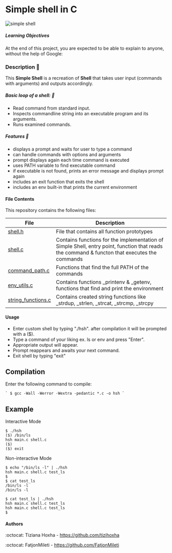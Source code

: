 # Simple shell in **C** 



![simple shell](https://user-images.githubusercontent.com/105599575/182689314-9e0f417d-d314-4005-9497-9eef7746bf0a.png)

##### Learning Objectives

At the end of this project, you are expected to be able to explain to anyone, without the help of Google:


### Description :bookmark:

This **Simple Shell** is a recreation of **Shell** that takes user input (commands with arguments) and outputs accordingly.

##### Basic loop of a shell: :bookmark:

- Read command from standard input.
- Inspects commandline string into an executable program and its arguments.
- Runs examined commands.

##### Features :bookmark:

- displays a prompt and waits for user to type a command
- can handle commands with options and arguments
- prompt displays again each time command is executed
- uses PATH variable to find executable command
- if executable is not found, prints an error message and displays prompt again
- includes an exit function that exits the shell
- includes an env built-in that prints the current environment

#### File Contents
This repository contains the following files:

   **File**   |   **Description**   
-------------- | --------------------- 
[shell.h](https://github.com/tizihoxha/holbertonschool-simple_shell/blob/main/shell.h) | File that contains all function prototypes
[shell.c](https://github.com/tizihoxha/holbertonschool-simple_shell/blob/main/shell.c) | Contains functions for the implementation of Simple Shell, entry point, function that reads the command & functon that executes the commands
[command_path.c](https://github.com/tizihoxha/holbertonschool-simple_shell/blob/main/command_path.c) | Functions that find the full PATH of the commands
[env_utils.c](https://github.com/tizihoxha/holbertonschool-simple_shell/blob/main/env_utils.c) | Contains functions _printenv & _getenv, functions that find and print the environment
[string_functions.c](https://github.com/tizihoxha/holbertonschool-simple_shell/blob/main/string_functions.c) | Contains created string functions like _strdup, _strlen, _strcat, _strcmp, _strcpy

#### Usage

- Enter custom shell by typing "./hsh". after compilation it will be prompted with a ($).
- Type a command of your liking ex. ls or env and press "Enter".
- Appropriate output will appear.
- Prompt reappears and awaits your next command.
- Exit shell by typing "exit"


## Compilation
Enter the following command to compile:

```
` $ gcc -Wall -Werror -Wextra -pedantic *.c -o hsh `
```

## Example

Interactive Mode

```
$ ./hsh
($) /bin/ls
hsh main.c shell.c
($)
($) exit

```

Non-interactive Mode

```
$ echo "/bin/ls -l" | ./hsh
hsh main.c shell.c test_ls
$
$ cat test_ls
/bin/ls -l
/bin/ls -l

$ cat test_ls | ./hsh
hsh main.c shell.c test_ls
hsh main.c shell.c test_ls
$
```

#### Authors

:octocat: Tiziana Hoxha - https://github.com/tizihoxha

:octocat: FatjonMileti - https://github.com/FatjonMileti
